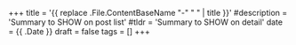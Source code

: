 +++
title = '{{ replace .File.ContentBaseName "-" " " | title }}'
#description = 'Summary to SHOW on post list'
#tldr = 'Summary to SHOW on detail'
date = {{ .Date }}
draft = false
tags =  []
+++
